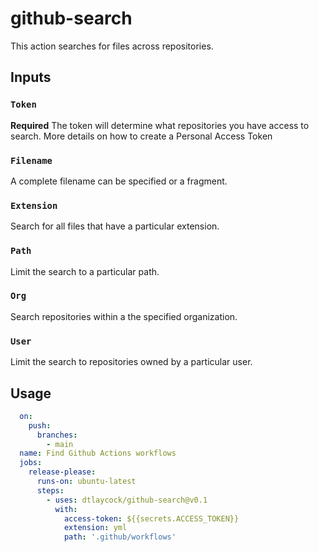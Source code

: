 # github-search

This action searches for files across repositories.

## Inputs

### `Token`

**Required** The token will determine what repositories you have access to search. More details on how to create a Personal Access Token

### `Filename`
A complete filename can be specified or a fragment.

### `Extension`
Search for all files that have a particular extension.

### `Path`
Limit the search to a particular path.

### `Org`
Search repositories within a the specified organization.

### `User`
Limit the search to repositories owned by a particular user.

## Usage

```yaml
  on:
    push:
      branches:
        - main
  name: Find Github Actions workflows
  jobs:
    release-please:
      runs-on: ubuntu-latest
      steps:
        - uses: dtlaycock/github-search@v0.1
          with:
            access-token: ${{secrets.ACCESS_TOKEN}}
            extension: yml
            path: '.github/workflows'
```


